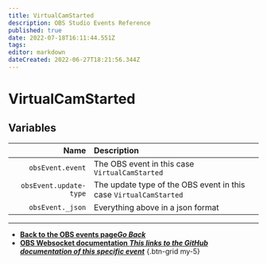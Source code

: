 ```yaml
---
title: VirtualCamStarted
description: OBS Studio Events Reference
published: true
date: 2022-07-18T16:11:44.551Z
tags: 
editor: markdown
dateCreated: 2022-06-27T18:21:56.344Z
---
```


# VirtualCamStarted

## Variables

Name | Description
----:|:------------
| `obsEvent.event` | The OBS event in this case `VirtualCamStarted`
| `obsEvent.update-type` | The update type of the OBS event in this case `VirtualCamStarted`
| `obsEvent._json` | Everything above in a json format

---

- [<i class="mdi mdi-chevron-left"></i>**Back to the OBS events page*Go Back***](/en/Broadcasters/OBS/Events)
- [<i class="mdi mdi-github"></i> **OBS Websocket documentation *This links to the GitHub documentation of this specific event***](https://github.com/obsproject/obs-websocket/blob/4.x-current/docs/generated/protocol.md#virtualCamstarted)
{.btn-grid my-5}

